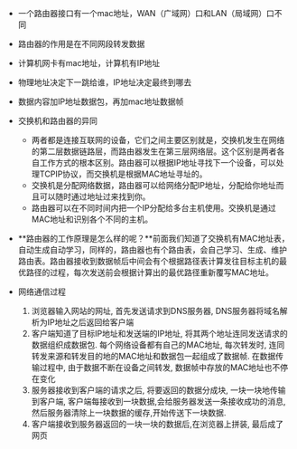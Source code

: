 - 一个路由器接口有一个mac地址，WAN（广域网）口和LAN（局域网）口不同
- 路由器的作用是在不同网段转发数据
- 计算机网卡有mac地址，计算机有IP地址
- 物理地址决定下一跳给谁，IP地址决定最终到哪去
- 数据内容加IP地址数据包，再加mac地址数据帧
- 交换机和路由器的异同
  - 两者都是连接互联网的设备，它们之间主要区别就是，交换机发生在网络的第二层数据链路层，而路由器发生在第三层网络层。这个区别是两者各自工作方式的根本区别。路由器可以根据IP地址寻找下一个设备，可以处理TCPIP协议，而交换机是根据MAC地址寻址的。
  - 交换机是分配网络数据，路由器可以给网络分配IP地址，分配给你地址而且可以随时通过地址过来找到你。
  - 路由器可以在不同时间内把一个IP分配给多台主机使用。交换机是通过MAC地址和识别各个不同的主机。
- **路由器的工作原理是怎么样的呢？**前面我们知道了交换机有MAC地址表，自动生成自动学习，同样的，路由器也有个路由表，会自己学习、生成、维护路由表。路由器接收到数据帧后中间会有个根据路径表计算发往目标主机的最优路径的过程，每次发送前会根据计算出的最优路径重新覆写MAC地址。

- 网络通信过程
  1. 浏览器输入网站的网址, 首先发送请求到DNS服务器, DNS服务器将域名解析为IP地址之后返回给客户端
  2. 客户端知道了目标IP地址和发送端的IP地址, 将其两个地址连同发送请求的数据组织成数据包. 每个网络设备都有自己的MAC地址, 每次转发时, 连同转发来源和转发目的地的MAC地址和数据包一起组成了数据帧. 在数据传输过程中, 由于数据不断在设备之间转发, 数据帧中存放的MAC地址也不停在变化
  3. 服务器接收到客户端的请求之后, 将要返回的数据分成块, 一块一块地传输到客户端, 客户端每接收到一块数据,会给服务器发送一条接收成功的消息,然后服务器清除上一块数据的缓存,开始传送下一块数据.
  4. 客户端接收到服务器返回的一块一块的数据后,在浏览器上拼装, 最后成了网页